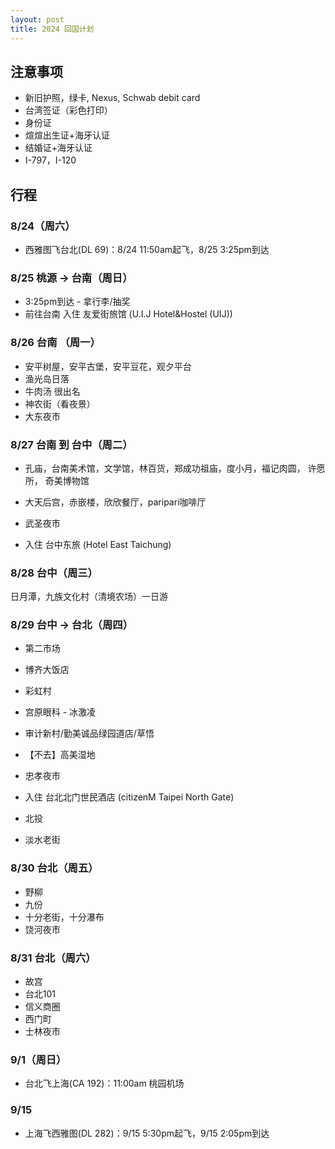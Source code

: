 ```yaml
---
layout: post
title: 2024 回国计划
---
```


## 注意事项
* 新旧护照，绿卡, Nexus, Schwab debit card
* 台湾签证（彩色打印）
* 身份证
* 煊煊出生证+海牙认证
* 结婚证+海牙认证
* I-797，I-120

## 行程

### 8/24（周六）
* 西雅图飞台北(DL 69)：8/24 11:50am起飞，8/25 3:25pm到达

### 8/25 桃源 -> 台南（周日）
* 3:25pm到达 - 拿行李/抽奖
* 前往台南 入住 友爱街旅馆 (U.I.J Hotel&Hostel (UIJ))


### 8/26 台南 （周一）
* 安平树屋，安平古堡，安平豆花，观夕平台
* 渔光岛日落
* 牛肉汤 很出名
* 神农街（看夜景）
* 大东夜市

### 8/27 台南 到 台中（周二）
* 孔庙，台南美术馆，文学馆，林百货，郑成功祖庙，度小月，福记肉圆， 许愿所， 奇美博物馆
* 大天后宫，赤嵌楼，欣欣餐厅，paripari咖啡厅
* 武圣夜市

* 入住 台中东旅 (Hotel East Taichung)

### 8/28 台中（周三）
日月潭，九族文化村（清境农场）一日游

### 8/29 台中 -> 台北（周四）
* 第二市场
* 博齐大饭店
* 彩虹村
* 宫原眼科 - 冰激凌
* 审计新村/勤美诚品绿园道店/草悟
* 【不去】高美湿地
* 忠孝夜市

* 入住 台北北门世民酒店 (citizenM Taipei North Gate)

* 北投
* 淡水老街

### 8/30 台北（周五）
* 野柳
* 九份
* 十分老街，十分瀑布
* 饶河夜市

### 8/31 台北（周六）
* 故宫
* 台北101
* 信义商圈
* 西门町
* 士林夜市

### 9/1（周日）
* 台北飞上海(CA 192)：11:00am 桃园机场

### 9/15
* 上海飞西雅图(DL 282)：9/15 5:30pm起飞，9/15 2:05pm到达